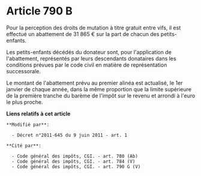 # Article 790 B

Pour la perception des droits de mutation à titre gratuit entre vifs, il est effectué un abattement de 31 865 € sur la part
de chacun des petits-enfants.

Les petits-enfants décédés du donateur sont, pour l'application de l'abattement, représentés par leurs descendants donataires
dans les conditions prévues par le code civil en matière de représentation successorale.

Le montant de l'abattement prévu au premier alinéa est actualisé, le 1er janvier de chaque année, dans la même proportion que
la limite supérieure de la première tranche du barème de l'impôt sur le revenu et arrondi à l'euro le plus proche.

**Liens relatifs à cet article**

	**Modifié par**:

	  - Décret n°2011-645 du 9 juin 2011 - art. 1

	**Cité par**:

	  - Code général des impôts, CGI. - art. 780 (Ab)
	  - Code général des impôts, CGI. - art. 784 (V)
	  - Code général des impôts, CGI. - art. 790 G (V)
